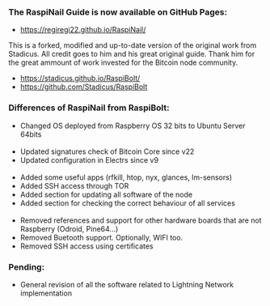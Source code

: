 ### The RaspiNail Guide is now available on GitHub Pages:
* https://regiregi22.github.io/RaspiNail/

This is a forked, modified and up-to-date version of the original work from Stadicus. All credit goes to him and his great original guide. Thank him for the great ammount of work invested for the Bitcoin node community.
* https://stadicus.github.io/RaspiBolt/
* https://github.com/Stadicus/RaspiBolt

### Differences of RaspiNail from RaspiBolt:
* Changed OS deployed from Raspberry OS 32 bits to Ubuntu Server 64bits
<br/><br/>
* Updated signatures check of Bitcoin Core since v22
* Updated configuration in Electrs since v9
<br/><br/>
* Added some useful apps (rfkill, htop, nyx, glances, lm-sensors)
* Added SSH access through TOR
* Added section for updating all software of the node
* Added section for checking the correct behaviour of all services
<br/><br/>
* Removed references and support for other hardware boards that are not Raspberry (Odroid, Pine64...)
* Removed Buetooth support. Optionally, WIFI too.
* Removed SSH access using certificates

### Pending:
* General revision of all the software related to Lightning Network implementation
